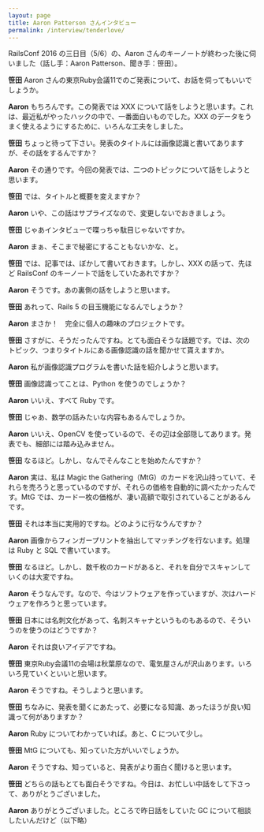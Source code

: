 ```yaml
---
layout: page
title: Aaron Patterson さんインタビュー
permalink: /interview/tenderlove/
---
```


RailsConf 2016 の三日目（5/6）の、Aaron さんのキーノートが終わった後に伺いました（話し手：Aaron Patterson、聞き手：笹田）。

__笹田__ Aaron さんの東京Ruby会議11でのご発表について、お話を伺ってもいいでしょうか。

__Aaron__ もちろんです。この発表では XXX について話をしようと思います。これは、最近私がやったハックの中で、一番面白いものでした。XXX のデータをうまく使えるようにするために、いろんな工夫をしました。

__笹田__ ちょっと待って下さい。発表のタイトルには画像認識と書いてありますが、その話をするんですか？

__Aaron__ その通りです。今回の発表では、二つのトピックについて話をしようと思います。

__笹田__ では、タイトルと概要を変えますか？

__Aaron__ いや、この話はサプライズなので、変更しないでおきましょう。

__笹田__ じゃあインタビューで喋っちゃ駄目じゃないですか。

__Aaron__ まぁ、そこまで秘密にすることもないかな、と。

__笹田__ では、記事では、ぼかして書いておきます。しかし、XXX の話って、先ほど RailsConf のキーノートで話をしていたあれですか？

__Aaron__ そうです。あの裏側の話をしようと思います。

__笹田__ あれって、Rails 5 の目玉機能になるんでしょうか？

__Aaron__ まさか！　完全に個人の趣味のプロジェクトです。

__笹田__ さすがに、そうだったんですね。とても面白そうな話題です。では、次のトピック、つまりタイトルにある画像認識の話を聞かせて貰えますか。

__Aaron__ 私が画像認識プログラムを書いた話を紹介しようと思います。

__笹田__ 画像認識ってことは、Python を使うのでしょうか？

__Aaron__ いいえ、すべて Ruby です。

__笹田__ じゃあ、数学の話みたいな内容もあるんでしょうか。

__Aaron__ いいえ、OpenCV を使っているので、その辺は全部隠してあります。発表でも、細部には踏み込みません。

__笹田__ なるほど。しかし、なんでそんなことを始めたんですか？

__Aaron__ 実は、私は Magic the Gathering（MtG）のカードを沢山持っていて、それらを売ろうと思っているのですが、それらの価格を自動的に調べたかったんです。MtG では、カード一枚の価格が、凄い高額で取引されていることがあるんです。

__笹田__ それは本当に実用的ですね。どのように行なうんですか？

__Aaron__ 画像からフィンガープリントを抽出してマッチングを行ないます。処理は Ruby と SQL で書いています。

__笹田__ なるほど。しかし、数千枚のカードがあると、それを自分でスキャンしていくのは大変ですね。

__Aaron__ そうなんです。なので、今はソフトウェアを作っていますが、次はハードウェアを作ろうと思っています。

__笹田__ 日本には名刺文化があって、名刺スキャナというものもあるので、そういうのを使うのはどうですか？

__Aaron__ それは良いアイデアですね。

__笹田__ 東京Ruby会議11の会場は秋葉原なので、電気屋さんが沢山あります。いろいろ見ていくといいと思います。

__Aaron__ そうですね。そうしようと思います。

__笹田__ ちなみに、発表を聞くにあたって、必要になる知識、あったほうが良い知識って何がありますか？

__Aaron__ Ruby についてわかっていれば。あと、C について少し。

__笹田__ MtG についても、知っていた方がいいでしょうか。

__Aaron__ そうですね、知っていると、発表がより面白く聞けると思います。

__笹田__ どちらの話もとても面白そうですね。今日は、お忙しい中話をして下さって、ありがとうございました。

__Aaron__ ありがとうございました。ところで昨日話をしていた GC について相談したいんだけど（以下略）

